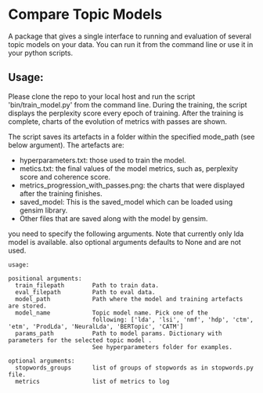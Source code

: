 # Compare Topic Models

A package that gives a single interface to running and evaluation of several topic models on your data.
You can run it from the command line or use it in your python scripts. 


## Usage:

Please clone the repo to your local host and run the script 'bin/train_model.py' from the command line. 
During the training, the script displays the perplexity score every epoch of training. After the training
is complete, charts of the evolution of metrics with passes are shown.

The script saves its artefacts in a folder within the specified mode_path (see below argument).
The artefacts are:

* hyperparameters.txt: those used to train the model.
* metics.txt: the final values of the model metrics, such as, perplexity score and coherence score.
* metrics_progression_with_passes.png: the charts that were displayed after the training finishes.
* saved_model: This is the saved_model which can be loaded using gensim library.
* Other files that are saved along with the model by gensim. 

you need to specify the following arguments. Note that currently only lda model is available. 
also optional arguments defaults to None and are not used. 

```
usage: 

positional arguments:
  train_filepath        Path to train data. 
  eval_filepath         Path to eval data.
  model_path            Path where the model and training artefacts are stored. 
  model_name            Topic model name. Pick one of the
                        following: ['lda', 'lsi', 'nmf', 'hdp', 'ctm', 'etm', 'ProdLda', 'NeuralLda', 'BERTopic', 'CATM']
  params_path           Path to model params. Dictionary with parameters for the selected topic model . 
                        See hyperparameters folder for examples. 

optional arguments:
  stopwords_groups      list of groups of stopwords as in stopwords.py file.
  metrics               list of metrics to log
  ```
  
